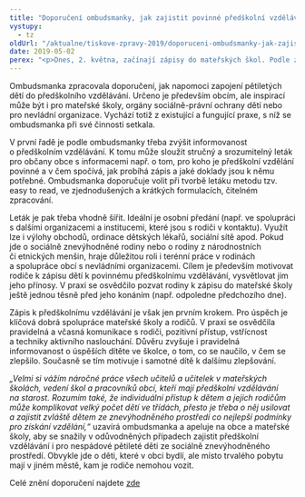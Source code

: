 ```yaml
---
title: "Doporučení ombudsmanky, jak zajistit povinné předškolní vzdělávání všem pětiletým dětem"
vystupy:
  - tz
oldUrl: "/aktualne/tiskove-zpravy-2019/doporuceni-ombudsmanky-jak-zajistit-povinne-predskolni-vzdelavani-vsem-petiletym-dete"
date: 2019-05-02
perex: "<p>Dnes, 2. května, začínají zápisy do mateřských škol. Podle zjištění České školní inspekce se ale do povinného předškolního vzdělávání nepodaří zapojit až 3 % pětiletých dětí. Přibližně 3 400 pětiletých dětí pak může mít kvůli tomu ztížený nástup do první třídy základní školy, protože jim chybí systematická předškolní příprava. Zejména obce, ale i samotné mateřské školy, ministerstvo školství a Česká školní inspekce by podle ombudsmanky měly usilovat o to, aby se všechny pětileté děti mohly do povinného předškolního vzdělávání zapojit. Zvláštní pozornost je třeba věnovat především dětem ze sociálně a ekonomicky znevýhodněného prostředí. Těm předškolní vzdělávání pomůže nejvíc a ovlivní i jejich úspěch v budoucím životě.</p>"
---
```


<!-- imported from the old website -->

<p>Ombudsmanka zpracovala doporučení, jak napomoci zapojení pětiletých dětí do předškolního vzdělávání. Určeno je především obcím, ale inspirací může být i pro mateřské školy, orgány sociálně-právní ochrany dětí nebo pro nevládní organizace. Vychází totiž z existující a fungující praxe, s níž se ombudsmanka při své činnosti setkala. </p> <p>V první řadě je podle ombudsmanky třeba zvýšit informovanost o předškolním vzdělávání. K tomu může sloužit stručný a srozumitelný leták pro občany obce s informacemi např. o tom, pro koho je předškolní vzdělání povinné a v čem spočívá, jak probíhá zápis a jaké doklady jsou k němu potřebné. Ombudsmanka doporučuje volit při tvorbě letáku metodu tzv. easy to read, ve zjednodušených a krátkých formulacích, čitelném zpracování.</p> <p>Leták je pak třeba vhodně šířit. Ideální je osobní předání (např. ve spolupráci s dalšími organizacemi a institucemi, které jsou s rodiči v kontaktu). Využít lze i výlohy obchodů, ordinace dětských lékařů, sociální sítě apod. Pokud jde o sociálně znevýhodněné rodiny nebo o rodiny z národnostních či etnických menšin, hraje důležitou roli i terénní práce v rodinách a spolupráce obcí s nevládními organizacemi. Cílem je především motivovat rodiče k zápisu dětí k povinnému předškolnímu vzdělávání, vysvětlovat jim jeho přínosy. V praxi se osvědčilo pozvat rodiny k zápisu do mateřské školy ještě jednou těsně před jeho konáním (např. odpoledne předchozího dne).</p> <p>Zápis k předškolnímu vzdělávání je však jen prvním krokem. Pro úspěch je klíčová dobrá spolupráce mateřské školy a rodičů. V praxi se osvědčila pravidelná a včasná komunikace s rodiči, pozitivní přístup, vstřícnost a techniky aktivního naslouchání. Důvěru zvyšuje i pravidelná informovanost o úspěších dítěte ve školce, o tom, co se naučilo, v čem se zlepšilo. Současně se tím motivuje i samotné dítě k dalšímu zlepšování.</p> <p><i>„Velmi si vážím náročné práce všech učitelů a učitelek v mateřských školách, vedení škol a pracovníků obcí, kteří mají předškolní vzdělávání na starost. Rozumím také, že individuální přístup k dětem a jejich rodičům může komplikovat velký počet dětí ve třídách, přesto je třeba o něj usilovat a zajistit zvláště dětem ze znevýhodněného prostředí co nejlepší podmínky pro získání vzdělání,“</i> uzavírá ombudsmanka a apeluje na obce a mateřské školy, aby se snažily v odůvodněných případech zajistit předškolní vzdělávání i pro nespádové pětileté děti ze sociálně znevýhodněného prostředí. Obvykle jde o děti, které v obci bydlí, ale místo trvalého pobytu mají v jiném městě, kam je rodiče nemohou vozit.</p><p>Celé znění doporučení najdete <a href="/uploads-import/DISKRIMINACE/Doporuceni/75-18-DIS-VB-predskolni-vzdelevani.pdf" target="_blank">zde</a></p>
